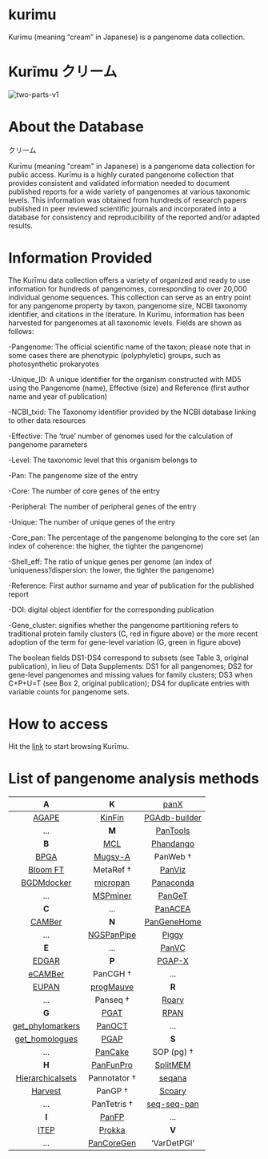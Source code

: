 # kurimu
Kurīmu (meaning “cream” in Japanese) is a pangenome data collection.

<!--- Access [here](https://alexanmv.github.io/Kurimu.github.io/) --->
# Kurīmu クリーム
![two-parts-v1](https://github.com/alexanmv/try1.github.io/assets/56640707/46531437-4246-4217-a932-07d81712711b)

# About the Database

クリーム


Kurīmu (meaning "cream" in Japanese) is a pangenome data collection for public access. Kurīmu is a highly curated pangenome collection that provides consistent and validated information needed to document published reports for a wide variety of pangenomes at various taxonomic levels. This information was obtained from hundreds of research papers published in peer reviewed scientific journals and incorporated into a database for consistency and reproducibility of the reported and/or adapted results.


# Information Provided

The Kurīmu data collection offers a variety of organized and ready to use information for hundreds of pangenomes, corresponding to over 20,000 individual genome sequences. This collection can serve as an entry point for any pangenome property by taxon, pangenome size, NCBI taxonomy identifier, and citations in the literature. In Kurīmu, information has been harvested for pangenomes at all taxonomic levels. Fields are shown as follows:

-Pangenome: The official scientific name of the taxon; please note that in some cases there are phenotypic (polyphyletic) groups, such as photosynthetic prokaryotes

-Unique_ID: A unique identifier for the organism constructed with MD5 using the Pangenome (name), Effective (size) and Reference (first author name and year of publication)

-NCBI_txid: The Taxonomy identifier provided by the NCBI database linking to other data resources

-Effective: The ‘true’ number of genomes used for the calculation of pangenome parameters

-Level: The taxonomic level that this organism belongs to

-Pan: The pangenome size of the entry

-Core: The number of core genes of the entry

-Peripheral: The number of peripheral genes of the entry

-Unique: The number of unique genes of the entry

-Core_pan: The percentage of the pangenome belonging to the core set (an index of coherence: the higher, the tighter the pangenome)

-Shell_eff: The ratio of unique genes per genome (an index of ‘uniqueness’/dispersion: the lower, the tighter the pangenome)

-Reference: First author surname and year of publication for the published report

-DOI: digital object identifier for the corresponding publication

-Gene_cluster: signifies whether the pangenome partitioning refers to traditional protein family clusters (C, red in figure above) or the more recent adoption of the term for gene-level variation (G, green in figure above)

The boolean fields DS1-DS4 correspond to subsets (see Table 3, original publication), in lieu of Data Supplements: DS1 for all pangenomes; DS2 for gene-level pangenomes and missing values for family clusters; DS3 when C+P+U=T (see Box 2, original publication); DS4 for duplicate entries with variable counts for pangenome sets.

# How to access

Hit the [link](https://bcpl-certh.github.io/kurimu/) to start browsing Kurīmu.

# List of pangenome analysis methods <!-- with hyperlinks -->

|A                                             |K|<span style="font-weight:normal">[panX](https://pangenome.org/)</span>|                                                                                      
| :--------------------------------------------: | :--------------------------------------------: | :--------------------------------------------: |                                                                                       
|[AGAPE](https://github.com/yeastgenome/AGAPE) | [KinFin](https://github.com/DRL/kinfin)|[PGAdb-builder](http://wgmlstdb.imst.nsysu.edu.tw/)|                              
|...|**M**|[PanTools](https://github.com/sheikhizadeh/pantools)|                                      
|**B**|[MCL](http://micans.org/mcl/)|[Phandango](https://github.com/jameshadfield/phandango)|                                      
|[BPGA](https://sourceforge.net/projects/bpgatool/)|[Mugsy-A](https://mugsy.sourceforge.net/)|PanWeb †|                                 
|[Bloom FT](https://github.com/GuillaumeHolley/BloomFilterTrie)|MetaRef †|[PanViz](https://github.com/thomasp85/PanViz)|                     
|[BGDMdocker](https://github.com/cgwyx/debian_prokka_panx_antismash_biodocker/)|[micropan](https://cran.r-project.org/web/packages/micropan/index.html)|[Panaconda](https://github.com/aswarren/pangenome_graphs)|                                          
|...|[MSPminer](https://www.enterome.com/downloads/)|[PanGeT](https://github.com/PanGeTv1/PanGeT)|                                                                                  
|**C**|...|[PanACEA](https://github.com/JCVenterInstitute/PanACEA/)|                                                                                   
|[CAMBer](http://bioputer.mimuw.edu.pl/camber/)|**N**|[PanGeneHome](https://pangenehome.lmge.uca.fr/)|                                      
|...|[NGSPanPipe](https://github.com/Biomedinformatics/NGSPanPipe)|[Piggy](https://github.com/harry-thorpe/piggy)|                                                                                 
|**E**|...|[PanVC](https://gitlab.com/dvalenzu/PanVC)|                                                                                    
|[EDGAR](https://www.uni-giessen.de/de/fbz/fb08/Inst/bioinformatik/software/EDGAR)|**P**|[PGAP-X](https://pgapx.zhaopage.com/)|   
|[eCAMBer](http://bioputer.mimuw.edu.pl/ecamber/)|PanCGH †|...|                                    
|[EUPAN](https://cgm.sjtu.edu.cn/eupan/index.html)|[progMauve](https://darlinglab.org/mauve/mauve.html)|**R**|                                 
|...|Panseq †|[Roary](http://sanger-pathogens.github.io/Roary/)|                                                                                 
|**G**|[PGAT](http://tools.uwgenomics.org/pgat/)|[RPAN](http://cgm.sjtu.edu.cn/3kricedb/)|                                                                                   
|[get_phylomarkers](https://github.com/vinuesa/get_phylomarkers)|[PanOCT](https://sourceforge.net/projects/panoct/)|...|                      
|[get_homologues](https://github.com/eead-csic-compbio/get_homologues)|[PGAP](https://sourceforge.net/projects/pgap/)|**S**|                
|...|[PanCake](https://bitbucket.org/CorinnaErnst/pancake/wiki/Home)|SOP (pg) †| 
|**H**|[PanFunPro](https://zenodo.org/record/7583)|[SplitMEM](https://sourceforge.net/projects/splitmem/)|
|[Hierarchicalsets](https://cran.r-project.org/web/packages/hierarchicalSets/index.html)|Pannotator †|[seqana](https://www.uni-ulm.de/en/in/institute-of-theoretical-computer-science/research/seqana.html)|
|[Harvest](https://github.com/marbl/harvest)|PanGP †|[Scoary](https://github.com/AdmiralenOla/Scoary)|
|...|PanTetris †|[seq-seq-pan](https://gitlab.com/rki_bioinformatics/seq-seq-pan)|
|**I**|[PanFP](https://github.com/srjun/PanFP)|...|
|[ITEP](https://hood-price.isbscience.org/)|[Prokka](http://www.vicbioinformatics.com/software.prokka.shtml)|**V**|
|...|[PanCoreGen](https://sourceforge.net/projects/pancoregen1/)|‘VarDetPGI’|
